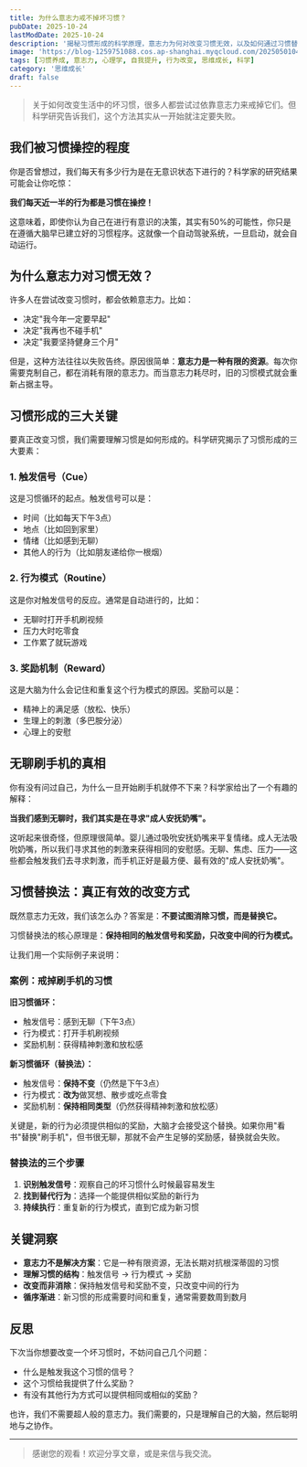 ```yaml
---
title: 为什么意志力戒不掉坏习惯？
pubDate: 2025-10-24
lastModDate: 2025-10-24
description: '揭秘习惯形成的科学原理，意志力为何对改变习惯无效，以及如何通过习惯替换法轻松建立新习惯'
image: 'https://blog-1259751088.cos.ap-shanghai.myqcloud.com/20250501042645752.png?imageSlim'
tags: [习惯养成, 意志力, 心理学, 自我提升, 行为改变, 思维成长, 科学]
category: '思维成长'
draft: false
---
```


> 关于如何改变生活中的坏习惯，很多人都尝试过依靠意志力来戒掉它们。但科学研究告诉我们，这个方法其实从一开始就注定要失败。

## 我们被习惯操控的程度

你是否曾想过，我们每天有多少行为是在无意识状态下进行的？科学家的研究结果可能会让你吃惊：

**我们每天近一半的行为都是习惯在操控！**

这意味着，即使你认为自己在进行有意识的决策，其实有50%的可能性，你只是在遵循大脑早已建立好的习惯程序。这就像一个自动驾驶系统，一旦启动，就会自动运行。

## 为什么意志力对习惯无效？

许多人在尝试改变习惯时，都会依赖意志力。比如：

- 决定"我今年一定要早起"
- 决定"我再也不碰手机"
- 决定"我要坚持健身三个月"

但是，这种方法往往以失败告终。原因很简单：**意志力是一种有限的资源**。每次你需要克制自己，都在消耗有限的意志力。而当意志力耗尽时，旧的习惯模式就会重新占据主导。

## 习惯形成的三大关键

要真正改变习惯，我们需要理解习惯是如何形成的。科学研究揭示了习惯形成的三大要素：

### 1. 触发信号（Cue）
这是习惯循环的起点。触发信号可以是：
- 时间（比如每天下午3点）
- 地点（比如回到家里）
- 情绪（比如感到无聊）
- 其他人的行为（比如朋友递给你一根烟）

### 2. 行为模式（Routine）
这是你对触发信号的反应。通常是自动进行的，比如：
- 无聊时打开手机刷视频
- 压力大时吃零食
- 工作累了就玩游戏

### 3. 奖励机制（Reward）
这是大脑为什么会记住和重复这个行为模式的原因。奖励可以是：
- 精神上的满足感（放松、快乐）
- 生理上的刺激（多巴胺分泌）
- 心理上的安慰

## 无聊刷手机的真相

你有没有问过自己，为什么一旦开始刷手机就停不下来？科学家给出了一个有趣的解释：

**当我们感到无聊时，我们其实是在寻求"成人安抚奶嘴"。**

这听起来很奇怪，但原理很简单。婴儿通过吸吮安抚奶嘴来平复情绪。成人无法吸吮奶嘴，所以我们寻求其他的刺激来获得相同的安慰感。无聊、焦虑、压力——这些都会触发我们去寻求刺激，而手机正好是最方便、最有效的"成人安抚奶嘴"。

## 习惯替换法：真正有效的改变方式

既然意志力无效，我们该怎么办？答案是：**不要试图消除习惯，而是替换它。**

习惯替换法的核心原理是：**保持相同的触发信号和奖励，只改变中间的行为模式。**

让我们用一个实际例子来说明：

### 案例：戒掉刷手机的习惯

**旧习惯循环：**
- 触发信号：感到无聊（下午3点）
- 行为模式：打开手机刷视频
- 奖励机制：获得精神刺激和放松感

**新习惯循环（替换法）：**
- 触发信号：**保持不变**（仍然是下午3点）
- 行为模式：**改为**做冥想、散步或吃点零食
- 奖励机制：**保持相同类型**（仍然获得精神刺激和放松感）

关键是，新的行为必须提供相似的奖励，大脑才会接受这个替换。如果你用"看书"替换"刷手机"，但书很无聊，那就不会产生足够的奖励感，替换就会失败。

### 替换法的三个步骤

1. **识别触发信号**：观察自己的坏习惯什么时候最容易发生
2. **找到替代行为**：选择一个能提供相似奖励的新行为
3. **持续执行**：重复新的行为模式，直到它成为新习惯

## 关键洞察

- **意志力不是解决方案**：它是一种有限资源，无法长期对抗根深蒂固的习惯
- **理解习惯的结构**：触发信号 → 行为模式 → 奖励
- **改变而非消除**：保持触发信号和奖励不变，只改变中间的行为
- **循序渐进**：新习惯的形成需要时间和重复，通常需要数周到数月

## 反思

下次当你想要改变一个坏习惯时，不妨问自己几个问题：

- 什么是触发我这个习惯的信号？
- 这个习惯给我提供了什么奖励？
- 有没有其他行为方式可以提供相同或相似的奖励？

也许，我们不需要超人般的意志力。我们需要的，只是理解自己的大脑，然后聪明地与之协作。

---

> 感谢您的观看！欢迎分享文章，或是来信与我交流。
